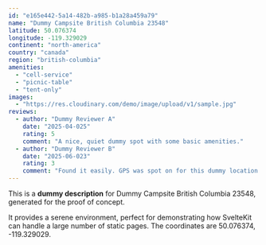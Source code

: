 ```yaml
---
id: "e165e442-5a14-482b-a985-b1a28a459a79"
name: "Dummy Campsite British Columbia 23548"
latitude: 50.076374
longitude: -119.329029
continent: "north-america"
country: "canada"
region: "british-columbia"
amenities:
  - "cell-service"
  - "picnic-table"
  - "tent-only"
images:
  - "https://res.cloudinary.com/demo/image/upload/v1/sample.jpg"
reviews:
  - author: "Dummy Reviewer A"
    date: "2025-04-025"
    rating: 5
    comment: "A nice, quiet dummy spot with some basic amenities."
  - author: "Dummy Reviewer B"
    date: "2025-06-023"
    rating: 3
    comment: "Found it easily. GPS was spot on for this dummy location."
---
```


This is a **dummy description** for Dummy Campsite British Columbia 23548, generated for the proof of concept.

It provides a serene environment, perfect for demonstrating how SvelteKit can handle a large number of static pages. The coordinates are 50.076374, -119.329029.
